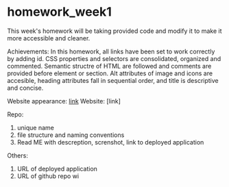 # homework_week1


This week's homework will be taking provided code and modify it to make it more accessible and cleaner. 

Achievements:
In this homework, all links have been set to work correctly by adding id. CSS properties and selectors are consolidated, organized and commented. Semantic structre of HTML are followed and comments are provided before element or section. Alt attributes of image and icons are accesible, heading attributes fall in sequential order, and title is descriptive and concise. 

Website appearance: [link](./assets/images/Horiseon.png)
Website: [link] 


Repo:
1. unique name
2. file structure and naming conventions
3. Read ME with descreption, screnshot, link to deployed application

Others:
1. URL of deployed application 
2. URL of github repo wi




